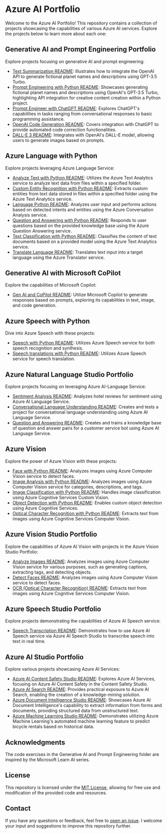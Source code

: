 # Azure AI Portfolio

Welcome to the Azure AI Portfolio! This repository contains a collection of projects showcasing the capabilities of various Azure AI services. Explore the projects below to learn more about each one:

## Generative AI and Prompt Engineering Portfolio
Explore projects focusing on generative AI and prompt engineering:

- [Text Summarization README](https://github.com/b8234/Azure-AI-Projects/blob/main/Generative%20AI%20and%20Prompt%20Engineering/Text%20Summarization%20with%20OpenAI/README.md): Illustrates how to integrate the OpenAI API to generate fictional planet names and descriptions using GPT-3.5 Turbo.
- [Prompt Engineering with Python README](https://github.com/b8234/Azure-AI-Projects/blob/main/Generative%20AI%20and%20Prompt%20Engineering/Prompt%20Engineering%20with%20Python/README.md): Showcases generating fictional planet names and descriptions using OpenAI's GPT-3.5 Turbo, highlighting API integration for creative content creation within a Python project.
- [Prompt Engineer with ChatGPT README](https://github.com/b8234/Azure-AI-Projects/blob/main/Generative%20AI%20and%20Prompt%20Engineering/Prompt%20Engineering%20with%20ChatGPT/README.md): Explores ChatGPT's capabilities in tasks ranging from conversational responses to basic programming assistance.
- [OpenAI Code Generation README](https://github.com/b8234/Azure-AI-Projects/blob/main/Generative%20AI%20and%20Prompt%20Engineering/OpenAI%20Code%20Generation/README.md): Covers integration with ChatGPT to provide automated code correction functionalities.
- [DALL-E 3 README](https://github.com/b8234/Azure-AI-Projects/blob/main/Generative%20AI%20and%20Prompt%20Engineering/DALL-E%203/README.md): Integrates with OpenAI's DALL-E model, allowing users to generate images based on prompts.

## Azure Language with Python
Explore projects leveraging Azure Language Service:

- [Analyze Text with Python README](https://github.com/b8234/Azure-AI-Projects/blob/main/Azure%20Language%20/Analyze%20Text%20Python/README.md): Utilizes the Azure Text Analytics service to analyze text data from files within a specified folder.
- [Custom Entity Recognition with Python README](https://github.com/b8234/Azure-AI-Projects/blob/main/Azure%20Language%20/Custom%20Entity%20Recognition%20Python/custom-entities/README.md): Extracts custom entities from text data stored in files within a specified folder using the Azure Text Analytics service.
- [Language Python README](https://github.com/b8234/Azure-AI-Projects/blob/main/Azure%20Language%20/Language%20Python/README.md): Analyzes user input and performs actions based on detected intents and entities using the Azure Conversation Analysis service.
- [Question and Answering with Python README](https://github.com/b8234/Azure-AI-Projects/blob/main/Azure%20Language%20/Question%20and%20Answer%20Python/README.md): Responds to user questions based on the provided knowledge base using the Azure Question Answering service.
- [Text Classification with Python README](https://github.com/b8234/Azure-AI-Projects/blob/main/Azure%20Language%20/Text%20Classification%20Python/classify-text/README.md): Classifies the content of text documents based on a provided model using the Azure Text Analytics service.
- [Translate Language README](https://github.com/b8234/Azure-AI-Projects/blob/main/Azure%20Language%20/Translate%20Language%20Python/README.md): Translates text input into a target language using the Azure Translator service.

## Generative AI with Microsoft CoPilot
Explore the capabilities of Microsoft Copilot:

- [Gen AI and CoPilot README](https://github.com/b8234/Azure-AI-Projects/blob/main/Azure%20AI%20Studio/Generative%20AI%20with%20Microsoft%20CoPilot/README.md): Utilize Microsoft Copilot to generate responses based on prompts, exploring its capabilities in text, image, and code generation.

## Azure Speech with Python
Dive into Azure Speech with these projects:

- [Speech with Python README](https://github.com/b8234/Azure-AI-Projects/blob/main/Azure%20Speech/Speech%20Python/README.md): Utilizes Azure Speech service for both speech recognition and synthesis.
- [Speech translations with Python README](https://github.com/b8234/Azure-AI-Projects/blob/main/Azure%20Speech/Speech%20Translation%20Python/README.md): Utilizes Azure Speech service for speech translation.

## Azure Natural Language Studio Portfolio
Explore projects focusing on leveraging Azure AI-Language Service:

- [Sentiment Analysis README](https://github.com/b8234/Azure-AI-Projects/blob/main/Azure%20AI%20Studio/Azure%20Natural%20Language%20Studio/Analyze%20Sentiment%20and%20Opinions/README.md): Analyzes hotel reviews for sentiment using Azure AI Language Service.
- [Conversational Language Understanding README](https://github.com/b8234/Azure-AI-Projects/blob/main/Azure%20AI%20Studio/Azure%20Natural%20Language%20Studio/Conversational%20Language%20Understanding/README.md): Creates and tests a project for conversational language understanding using Azure AI Language Service.
- [Question and Answering README](https://github.com/b8234/Azure-AI-Projects/blob/main/Azure%20AI%20Studio/Azure%20Natural%20Language%20Studio/Question%20and%20Answering/README.md): Creates and trains a knowledge base of question and answer pairs for a customer service bot using Azure AI Language Service.

## Azure Vision
Explore the power of Azure Vision with these projects:

- [Face with Python README](https://github.com/b8234/Azure-AI-Projects/blob/main/Azure%20Vision/Face%20Python/computer-vision/README.md): Analyzes images using Azure Computer Vision service to detect faces.
- [Image Analysis with Python README](https://github.com/b8234/Azure-AI-Projects/blob/main/Azure%20Vision/Image%20Analysis%20Python/image-analysis/README.md): Analyzes images using Azure Computer Vision service for categories, descriptions, and tags.
- [Image Classification with Python README](https://github.com/b8234/Azure-AI-Projects/blob/main/Azure%20Vision/Image%20Classification%20Python/README.md): Handles image classification using Azure Cognitive Services Custom Vision.
- [Object Detection with Python README](https://github.com/b8234/Azure-AI-Projects/blob/main/Azure%20Vision/Object%20Detection%20Python/README.md): Enables custom object detection using Azure Cognitive Services.
- [Optical Character Recognition with Python README](https://github.com/b8234/Azure-AI-Projects/blob/main/Azure%20Vision/Optical%20Character%20Recognition%20Python/README.md): Extracts text from images using Azure Cognitive Services Computer Vision.

## Azure Vision Studio Portfolio
Explore the capabilities of Azure AI Vision with projects in the Azure Vision Studio Portfolio:

- [Analyze Images README](https://github.com/b8234/Azure-AI-Projects/blob/main/Azure%20AI%20Studio/Azure%20Vision%20Studio/Analyze%20Images/README.md): Analyzes images using Azure Computer Vision service for various purposes, such as generating captions, extracting tags, and detecting objects.
- [Detect Faces README](https://github.com/b8234/Azure-AI-Projects/blob/main/Azure%20AI%20Studio/Azure%20Vision%20Studio/Detect%20Faces/README.md): Analyzes images using Azure Computer Vision service to detect faces.
- [OCR (Optical Character Recognition) README](https://github.com/b8234/Azure-AI-Projects/blob/main/Azure%20AI%20Studio/Azure%20Vision%20Studio/OCR/README.md): Extracts text from images using Azure Cognitive Services Computer Vision.

## Azure Speech Studio Portfolio
Explore projects demonstrating the capabilities of Azure AI Speech service:

- [Speech Transcription README](https://github.com/b8234/Azure-AI-Projects/blob/main/Azure%20AI%20Studio/Azure%20Speech%20Studio/README.md): Demonstrates how to use Azure AI Speech service via Azure AI Speech Studio to transcribe speech into text in real time.

## Azure AI Studio Portfolio
Explore various projects showcasing Azure AI Services:

- [Azure AI Content Safety Studio README](https://github.com/b8234/Azure-AI-Projects/blob/main/Azure%20AI%20Studio/Azure%20AI%20Content%20Safety%20Studio/README.md): Explores Azure AI Services, focusing on Azure AI Content Safety in the Content Safety Studio.
- [Azure AI Search README](https://github.com/b8234/Azure-AI-Projects/blob/main/Azure%20AI%20Studio/Azure%20AI%20Search/README.md): Provides practical exposure to Azure AI Search, enabling the creation of a knowledge-mining solution.
- [Azure Document Intelligence Studio README](https://github.com/b8234/Azure-AI-Projects/blob/main/Azure%20AI%20Studio/Azure%20Document%20Intelligence%20Studio/README.md): Showcases Azure AI Document Intelligence's capability to extract information from forms and documents, providing structured data from unstructured text.
- [Azure Machine Learning Studio README](https://github.com/b8234/Azure-AI-Projects/blob/main/Azure%20AI%20Studio/Azure%20Machine%20Learning%20Studio/README.md): Demonstrates utilizing Azure Machine Learning's automated machine learning feature to predict bicycle rentals based on historical data.

## Acknowledgments

The code exercises in the Generative AI and Prompt Engineering folder are inspired by the Microsoft Learn AI series.

## License

This repository is licensed under the [MIT License](LICENSE), allowing for free use and modification of the provided code and resources.

## Contact

If you have any questions or feedback, feel free to [open an issue](https://github.com/b8234/Azure-AI-Projects/issues/new). I welcome your input and suggestions to improve this repository further.

